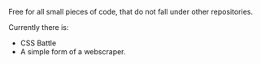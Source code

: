 Free for all small pieces of code, that do not fall under other repositories. 

Currently there is: 
- CSS Battle
- A simple form of a webscraper. 
